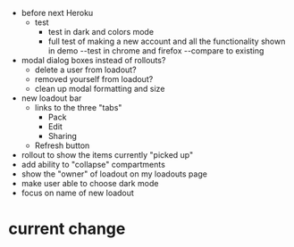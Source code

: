 - before next Heroku
  - test
    - test in dark and colors mode
    - full test of making a new account and all the functionality shown in demo
    --test in chrome and firefox
    --compare to existing
- modal dialog boxes instead of rollouts?
  - delete a user from loadout?
  - removed yourself from loadout?
  - clean up modal formatting and size
- new loadout bar
  - links to the three "tabs"
    - Pack
    - Edit
    - Sharing
  - Refresh button
- rollout to show the items currently "picked up"
- add ability to "collapse" compartments
- show the "owner" of loadout on my loadouts page
- make user able to choose dark mode
- focus on name of new loadout

# current change

